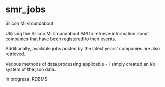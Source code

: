 # smr_jobs
Silicon Milkroundabout 

Utilising the Silicon Milkroundabout API to retrieve information about companies that have been registered to their events.

Additionally, available jobs posted by the latest years' companies are also retrieved.

Various methods of data processing applicable - I simply created an i/o system of the json data.

In progress: RDBMS
